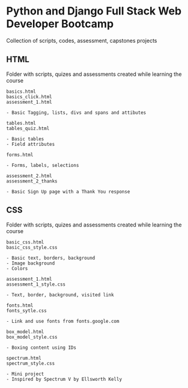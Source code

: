 # Python and Django Full Stack Web Developer Bootcamp

Collection of scripts, codes, assessment, capstones projects

## HTML

Folder with scripts, quizes and assessments created while learning the course

```
basics.html
basics_click.html
assessment_1.html

- Basic Tagging, lists, divs and spans and attibutes
```

```
tables.html
tables_quiz.html

- Basic tables
- Field attributes
```

```
forms.html

- Forms, labels, selections
```

```
assessment_2.html
assessment_2_thanks

- Basic Sign Up page with a Thank You response
```

## CSS

Folder with scripts, quizes and assessments created while learning the course

```
basic_css.html
basic_css_style.css

- Basic text, borders, background
- Image background
- Colors
```

```
assessment_1.html
assessment_1_style.css

- Text, border, background, visited link
```

```
fonts.html
fonts_sytle.css

- Link and use fonts from fonts.google.com
```

```
box_model.html
box_model_style.css

- Boxing content using IDs
```

```
spectrum.html
spectrum_style.css

- Mini project
- Inspired by Spectrum V by Ellsworth Kelly
```
